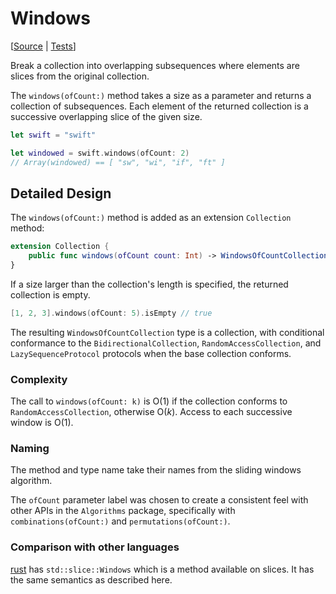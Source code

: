 # Windows

[[Source](https://github.com/apple/swift-algorithms/blob/main/Sources/Algorithms/Windows.swift) | 
 [Tests](https://github.com/apple/swift-algorithms/blob/main/Tests/SwiftAlgorithmsTests/WindowsTests.swift)]

Break a collection into overlapping subsequences where
elements are slices from the original collection.

The `windows(ofCount:)` method takes a size as a parameter and returns a
collection of subsequences. Each element of the returned collection is a
successive overlapping slice of the given size.

```swift
let swift = "swift"

let windowed = swift.windows(ofCount: 2) 
// Array(windowed) == [ "sw", "wi", "if", "ft" ]
```

## Detailed Design

The `windows(ofCount:)` method is added as an extension `Collection` method:

```swift
extension Collection {
    public func windows(ofCount count: Int) -> WindowsOfCountCollection<Self>
}
```

If a size larger than the collection's length is specified, the returned
collection is empty. 

```swift
[1, 2, 3].windows(ofCount: 5).isEmpty // true
```

The resulting `WindowsOfCountCollection` type is a collection, with conditional
conformance to the `BidirectionalCollection`, `RandomAccessCollection`, and
`LazySequenceProtocol` protocols when the base collection conforms.

### Complexity

The call to `windows(ofCount: k)` is O(1) if the collection conforms to 
`RandomAccessCollection`, otherwise O(_k_). Access to each successive window is 
O(1).

### Naming

The method and type name take their names from the sliding windows algorithm.

The `ofCount` parameter label was chosen to create a consistent feel with other 
APIs in the `Algorithms` package, specifically with `combinations(ofCount:)` 
and  `permutations(ofCount:)`.

### Comparison with other languages

[rust](https://doc.rust-lang.org/std/slice/struct.Windows.html) has 
`std::slice::Windows` which is a method available on slices. It has the same 
semantics as described here.
